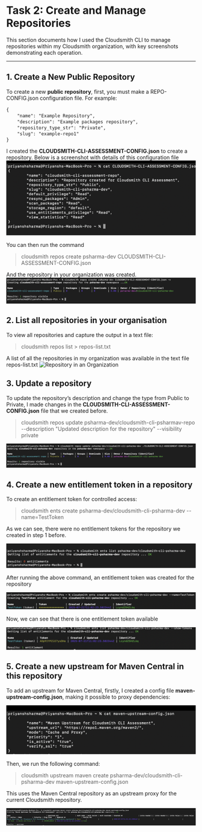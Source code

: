 # Task 2: Create and Manage Repositories

This section documents how I used the Cloudsmith CLI to manage repositories within my Cloudsmith organization, with key screenshots demonstrating each operation.

---

## 1. Create a New Public Repository

To create a new **public repository**, first, you must make a REPO-CONFIG.json configuration file. For example:

```
{
    "name": "Example Repository",
    "description": "Example packages repository",
    "repository_type_str": "Private",
    "slug": "example-repo1"
}
```

I created the **CLOUDSMITH-CLI-ASSESSMENT-CONFIG.json** to create a repository. Below is a screenshot with details of this configuration file
![Cloudsmith-CLI-Assessment-Config.json](../docs/repo-config-file.png)

You can then run the command

> cloudsmith repos create psharma-dev CLOUDSMITH-CLI-ASSESSMENT-CONFIG.json

And the repository in your organization was created.
![Repository Created](../docs/repo-creation.png)

## 2. List all repositories in your organisation

To view all repositories and capture the output in a text file:

> cloudsmith repos list > repos-list.txt

A list of all the repositories in my organization was available in the text file repos-list.txt
![Repository in an Organization](../docs/repo-list.png)


## 3. Update a repository

To update the repository’s description and change the type from Public to Private, I made changes in the **CLOUDSMITH-CLI-ASSESSMENT-CONFIG.json** file that we created before.

> cloudsmith repos update psharma-dev/cloudsmith-cli-psharmav-repo --description "Updated description for the repository" --visibility private

![Updated Repository Configuration](../docs/update-repo.png)


## 4. Create a new entitlement token in a repository

To create an entitlement token for controlled access:

> cloudsmith ents create psharma-dev/cloudsmith-cli-psharma-dev --name=TestToken

As we can see, there were no entitlement tokens for the repository we created in step 1 before.

![Entitlement Token Before](../docs/entitlement-tokens-before.png)

After running the above command, an entitlement token was created for the repository

![Create Entitlement Token](../docs/create-entitlement-token.png)

Now, we can see that there is one entitlement token available

![Entitlement Token After](../docs/entitlements-token-after.png)


## 5. Create a new upstream for Maven Central in this repository

To add an upstream for Maven Central, firstly, I created a config file **maven-upstream-config.json**, making it possible to proxy dependencies:

![Maven Upstream Config](../docs/maven-upstream-config.png)

Then, we run the following command:

> cloudsmith upstream maven create psharma-dev/cloudsmith-cli-psharma-dev maven-upstream-config.json

This uses the Maven Central repository as an upstream proxy for the current Cloudsmith repository.

![Create Maven Upstream](../docs/create-upstream.png)






